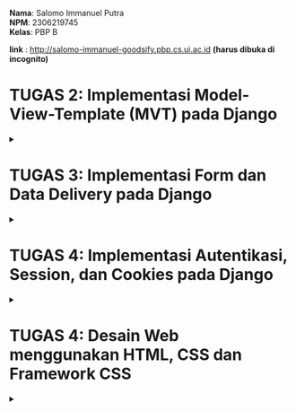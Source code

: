 **Nama**: Salomo Immanuel Putra  
**NPM**: 2306219745  
**Kelas**: PBP B

**link** : http://salomo-immanuel-goodsify.pbp.cs.ui.ac.id **(harus dibuka di incognito)**

# TUGAS 2: Implementasi Model-View-Template (MVT) pada Django

<details>
  <summary></summary>

### Proses Pembuatan Projek Django "Goodsify"


setelah mencoba mencari ide tentang aplikasi yang sesuai saya akhirnya terpikirkan untuk membuat aplikasi yang berfokus pada jual beli barang online atau _e-commerce_ yang akan saya beri nama `goodsify`. goodsify sendiri adalah aplikasi yang berfokus pada penjualan barang barang bekas atau tidak terpakai. nantinya user dapat menampilkan nama, gambar, harga, dan deskripsi produk yang mereka jual disana. dan dapat bertransaksi menggunakan kartu atau rekening yang sudah ditautkan. 

1. **Membuat sebuah proyek django baru**

    1. **Membuat sebuah repository Github baru** bernama `goodsify`.

    2. **Meng-clone repository kosong tersebut** ke komputer lokal:  
    ```bash
    git clone https://github.com/SalomoManullang/goodsify.git
    cd goodsify
    ```

    3. **Menghubungkan penyimpanan lokal dengan GitHub:**  
    ```bash
    git remote add origin https://github.com/SalomoManullang/goodsify.git
    ```

    4. **Membuat _Virtual Environment_ :**  
    ```bash
    python -m venv env
    ```

    5. **Mengaktifkan _Virtual Environment_ :**  
        ```bash
        env\Scripts\activate
        ```

    6. **Membuat file bernama `requirements.txt` dengan isi sebagai berikut:**

    ```
    django
    gunicorn
    whitenoise
    psycopg2-binary
    requests
    urllib3
    ```

    7. **Menginstall dependensi yang ada di `requirements.txt` dengan perintah berikut:**  
    ```bash
    pip install -r requirements.txt
    ```

    8. **buat projek django baru**
    ```bash
    django-admin startproject goodsify .
    ```
    9. **Menjalankan server**
    dengan mengubah isi dari allowed host agar terhubung dengan localhost komputer, saya dapat menentukan dimana server akan berjalan. kemudian saya juga men-run servernya.
    ```bash
    python manage.py runserver
    ```
    kemudian dengan mengecek di http://localhost:8000 saya bisa melihat apakah projek saya sudah berjalan atau belum

2. **Membuat aplikasi dengan nama `main` pada projek tersebut :**
   
   pertama tama saya membuat dahulu projek aplikasi dengan nama `main`
   ```bash
   python manage.py startapp main
   ```
   setelah itu saya mendaftarkan nama aplikasi main tersebut ke dalam `INSTALLED_APPS`

3. **Melakukan routing pada `main` agar dapat menjalankan aplikasi**

    kita perlu melakukan routing pada main agar web yang kita buat dapat diakses melalui web. pertama tama aku mengubah isi `urls.py` dan sesuaikan dengan appku yang namanya `main` dengan kode seperti ini:
    ```bash
    from django.urls import path
    from main.views import show_main

    app_name = 'main'

    urlpatterns = [
        path('', show_main, name='show_main'),
    ]
    ```
    Kemudian aku juga menambahkan `main.urls` ke dalam url patterns agar nantinya ketika aplikasi mau di run, yang ditampilkan adalah tampilan aplikasi main. 

4. **Membuat model pada aplikasi `main` dengan nama produk dan punya beberapa atribut wajib**

    Pertama tama, aku membuka `models.py` pada main, kemudian didalam models.py tersebut, aku menambahkan beberapa atribut seperti ini :
    ```bash 
    name = models.CharField(max_length=255)
    price = models.IntegerField()
    description = models.TextField()
    rating = models.PositiveSmallIntegerField(default=1, validators=[
        MinValueValidator(1),
        MaxValueValidator(5)])
    ```
    atribut yang aku tambahkan adalah nama, harga, deskripsi produk, serta rating bintang 1-5. 

5. **Membuat sebuah fungsi pada `views.py` untuk dikembalikan ke dalam sebuah template HTML yang menampilkan   nama aplikasi serta nama dan kelas kamu.**

    pertama tama, aku buat dahulu template HTML untuk nantinya akan menunjukkan beberapa artribut yang sudah kubuat. 
    ```bash
        <h3>Nama Produk:</h3>
    <p><strong>{{ name }}</strong></p> 

    <h3>Harga:</h3>
    <p><em>{{ price }}</em></p> 
    <h3>Deskripsi:</h3>
    <p>{{ description }}</p>

    <h3>Rating:</h3>
    <p>{{ rating }}</p>
    ```
    dengan menggunakan template ini, nantinya saya dapat mengubah konteks dari value masing masing atribut yang akan ditunjukkan. saya juga menggunakan beberapa syntax seperti strong untuk membuat HTML yang ditujukkan lebih rapi. Kemudian, saya menyesuaikan context yang terdapat dalam `views.py` agar sesuai dengan produk saya.

6. **Membuat sebuah routing pada `urls.py` aplikasi main untuk memetakan fungsi yang telah dibuat pada `views.py`.**

    aku menyesuaikan isi pada `urlspatterns` dan menambahkan main sebagai nama aplikasi
    ```bash
    urlpatterns = [
    path('', show_main, name='show_main'),
    ]
    ```
    show main digunakan agar nantinya yang ditujukkan adalah aplikasi main. path nya masih diisi kosong agar nantinya aplikasi dapat diakses secara langsung.

7. **Melakukan deployment ke PWS terhadap aplikasi yang sudah dibuat sehingga nantinya dapat diakses oleh teman-temanmu melalui Internet.**

    pertama tama aku membuat projek baru pada PWS yang aku beri nama goodsify, kemudian aku ubah isi `ALLOWED_HOST` pada `settings.py` dengan format <username-sso>-<nama proyek>.pbp.cs.ui.ac.id. sehingga link situsku menjadi `salomo-immanuel-goodsify.pbp.cs.ui.ac.id` kemudian saya memasukkan username dan password yang sudah diberikan sebelumnya. Kemudian, aku melakukan push ke dalam PWS dari penyimpanan lokalku. 
    ```bash
    git push pws main:master
    ```


### Request Client ke Web Aplikasi Berbasis Django

  ![WhatsApp Image 2024-09-10 at 23 17 34_49fe833e](https://github.com/user-attachments/assets/d4452b5c-5d7d-4a32-a0da-ec2f2df696d5)


1. Permintaan dari Pengguna: Pengguna mengakses URL tertentu (misalnya, /products), yang dikirimkan ke server Django.

2. urls.py: Server mencocokkan URL yang diminta dengan pola yang ada di urls.py dan meneruskannya ke fungsi yang sesuai di views.py.

3. views.py: View menangani request tersebut. Jika dibutuhkan, views.py berinteraksi dengan models.py untuk mengambil data dari basis data.

4. models.py: Data yang diperlukan diambil dari basis data melalui model, kemudian dikirim kembali ke views.py.

5. Template: views.py mengirimkan data yang diperoleh ke template HTML, yang kemudian merender data tersebut menjadi halaman web untuk dikirim kembali sebagai response kepada pengguna.



### Fungsi Git pada Pengembangan Perangkat Lunak

Git adalah Salah satu perangkat lunak atau tools kolaborasi _coding_ yang sering digunakan oleh programmer ketika mereka ingin mengerjakan suatu proyek yang membutuhkan banyak orang untuk mengerjakannya. Git memungkinkan mereka untuk menggabungkan kode mereka ke dalam satu repository seperti penyimpanan utama. Nantinya, programmer dapat mengerjakan bagian mereka masing masing baru di-_push_ ke dalam repository tersebut. Ini adalah beberapa fungsi git dalam pengembangan perangkat lunak:

1. **Dapat digunakan untuk kolaborasi**

    dengan menggunakna git, para programmer dapat mengunggah kode mereka ataupun mengambil kode orang lain sebagai inspirasi mereka. Dengan menggunakan repository, Setiap anggota tim dapat meng-clone repository ini ke komputer mereka, yang memungkinkan mereka bekerja secara lokal tanpa langsung memodifikasi repository utama. Dengan menggunakan merge, programmer juga bisa menggabungkan program mereka dengan program orang lain ke dalam 1 repository utama. Menggunakan branch, programmer daoat mengubah atau memperbarui program mereka tanpa harus mengubah data utama. Dalam jangka panjang, git dibutuhkan jika projeknya terus di-_update_

2. **Membantu mengorganisir**

    menggunakan git, kita dapat memasukkan README yang nantinya dapat menjadi panduan programmer untuk mengerjakan proyek, selain itu git juga tidak jarang untuk digunakan sebagai tempat penyimpanan cloud karena rapi dan bersih. 

3. **digunakan dalam proyek open source**

    Proyek open source adalah proyek pengembangan proyek di mana kode sumbernya (source code) tersedia secara bebas untuk dilihat, digunakan, dimodifikasi, dan didistribusikan oleh siapa saja. Artinya, siapa pun bisa berkontribusi untuk meningkatkan perangkat lunak tersebut atau menggunakan kodenya untuk membuat produk baru, tanpa perlu membayar lisensi. menggunakan fotur seperti clone, programmer dapat mengambil kode orang lain dan mengembangkannya. Disisi lain, proyek tersebut juga bisa di-_update_ oleh semua orang lewat perantara github. 

4. **Plattform yang fleksibel**

    Git adalah plattform yang serbaguna, bisa digunakan ketika ingin menyimpan data, mengambil referensi, membuat proyek, dan masih banyak kegunaan lainnya. dengan adanya plattform yang fleksibel, programmer tak perlu menggunakan banyak plattform, sehingga lebih efektif.

5. **Menjadi backup**

    Git dapat digunakan sebagai backup ketika data dalam penyimpanan lokal kita terhapus.



### Alasan Mengapa Framework Django Dijadikan Permulaan Pembelajaran Pengembangan Perangkat Lunak

Django sering dipilih sebagai framework untuk memulai belajar pengembangan perangkat lunak karena memiliki banyak keunggulan. Salah satunya, Django dibangun menggunakan Python, bahasa pemrograman dengan sintaks yang sederhana dan mudah dipelajari oleh pemula. Django juga menggunakan pola Model-View-Template (MVT) yang memisahkan komponen aplikasi dengan jelas, sehingga mempermudah pengembang dalam memahami cara berbagai bagian aplikasi web bekerja satu sama lain. Django juga sudah dilengkapi oleh fitur yang lengkap sehingga programmer tidak mulai dari nol. Kesimpulannya, django sudah lengkap dan mudah untuk dipelajari untuk pemula.


### Mengapa Model pada Django Disebut sebagai ORM?

ORM (Object-Relational Mapping) adalah teknik dalam pengembangan perangkat lunak yang memungkinkan pengembang untuk berinteraksi dengan basis data menggunakan objek-objek dari bahasa pemrograman yang mereka gunakan, alih-alih menulis perintah SQL langsung. Django disebut sebagai ORM (Object-Relational Mapping) karena Django menggunakan pendekatan ORM untuk mengelola interaksi antara aplikasi dan basis data.Pada Django, setiap model merupakan representasi dari tabel dalam basis data, di mana atribut model tersebut menggambarkan kolom-kolom dalam tabel. Dengan ORM, pengembang dapat melakukan operasi seperti membuat, membaca, memperbarui, dan menghapus data menggunakan python, sementara Django akan secara otomatis menerjemahkan tindakan tersebut ke dalam perintah SQL yang sesuai untuk berinteraksi dengan basis data. 

</details>


# TUGAS 3: Implementasi Form dan Data Delivery pada Django

<details>
  <summary></summary>

### Cara mengimplementasi _checklist_ diatas

1. **Cara mengimplementasikan form**

    pertama tama, saya membuat `forms.py` pada direktori `main`. pada file tersebut, saya membuat sebuah _blueprint_ forms dengan kode: 

    ```bash
    from django.forms import ModelForm
    from main.models import Product

    class ProductForm(ModelForm):
        class Meta:
            model = Product
            fields = ["name", "price", "description", "rating"]
    ```

    kemudian, dalam `views.py` saya membuat sebuah method untuk menciptakan produk sesuai dengan yang kita masukkan pada form. 

    ```bash
    def create_product(request):
        form = ProductForm(request.POST or None)

        if form.is_valid() and request.method == "POST":
            form.save()
            return redirect('main:show_main')

        context = {'form': form}
        return render(request, "create_product.html", context)
    ```

    Kemudian, untuk melakukan routing ke URL yang bersangkutan, aku menambahkan path baru ke dalam `URL_PATTERN`
    ```bash
        path('create-product', create_product, name='create_product'),
    ```

    Kemudian, dalam `views.py`, ubah context nya menjadi produk
    ```bash
        context = {
            'Products': products  # Ganti key menjadi 'Products' agar sesuai dengan template
        }
    ```
    Tidak lupa juga, saya kembali melengkapi `urls.py` agar tetap terhubung satu dengan lainnya. Setelah itu saya juga membuat halaman HTML baru pada direktori `main/templates`. yang bernama `create_product.html` yang isinya adalah _blueprint_ saat kita ingin membuat tombol membuat produk baru. Setelah itu, saya juga memodifikasi main.html untuk menampilkan tabel berisi produk produk yang sudah ditambahkan. 

    ```bash
    <table>
    <tr>
        <th>Nama Produk</th>
        <th>Harga</th>
        <th>Deskripsi</th>
        <th>Rating</th>
    </tr>

    {% comment %} Berikut cara memperlihatkan data Produk di bawah baris ini 
    {% endcomment %} 
    {% for Product in Products %}
    <tr>
        <td>{{ Product.name }}</td>
        <td>{{ Product.price }}</td>
        <td>{{ Product.description }}</td>
        <td>{{ Product.rating }}</td>
    </tr>
    {% endfor %}
    </table>
    ```

    dengan begitu, saya dapat membuat forum yang berisi pertanyaan terkait nama produk, harga, rating, dan deskripsi produk. Nantinya hasil jawaban tersebut akan tersimpan sebagai objek dan dituliskan dalam tabel.

    pertama tama, saya membuat `forms.py` pada direktori `main`. pada file tersebut, saya membuat sebuah _blueprint_ forms dengan kode: 

    ```bash
    from django.forms import ModelForm
    from main.models import Product

    class ProductForm(ModelForm):
        class Meta:
            model = Product
            fields = ["name", "price", "description", "rating"]
    ```

    kemudian, dalam `views.py` saya membuat sebuah method untuk menciptakan produk sesuai dengan yang kita masukkan pada form. 

    ```bash
    def create_product(request):
        form = ProductForm(request.POST or None)

        if form.is_valid() and request.method == "POST":
            form.save()
            return redirect('main:show_main')

        context = {'form': form}
        return render(request, "create_product.html", context)
    ```

    Kemudian, untuk melakukan routing ke URL yang bersangkutan, aku menambahkan path baru ke dalam `URL_PATTERN`
    ```bash
        path('create-product', create_product, name='create_product'),
    ```

    Kemudian, dalam `views.py`, ubah context nya menjadi produk
    ```bash
        context = {
            'Products': products  # Ganti key menjadi 'Products' agar sesuai dengan template
        }
    ```
    Tidak lupa juga, saya kembali melengkapi `urls.py` agar tetap terhubung satu dengan lainnya. Setelah itu saya juga membuat halaman HTML baru pada direktori `main/templates`. yang bernama `create_product.html` yang isinya adalah _blueprint_ saat kita ingin membuat tombol membuat produk baru. Setelah itu, saya juga memodifikasi main.html untuk menampilkan tabel berisi produk produk yang sudah ditambahkan. 

    ```bash
    <table>
    <tr>
        <th>Nama Produk</th>
        <th>Harga</th>
        <th>Deskripsi</th>
        <th>Rating</th>
    </tr>

    {% comment %} Berikut cara memperlihatkan data Produk di bawah baris ini 
    {% endcomment %} 
    {% for Product in Products %}
    <tr>
        <td>{{ Product.name }}</td>
        <td>{{ Product.price }}</td>
        <td>{{ Product.description }}</td>
        <td>{{ Product.rating }}</td>
    </tr>
    {% endfor %}
    </table>
    ```

    dengan begitu, saya dapat membuat forum yang berisi pertanyaan terkait nama produk, harga, rating, dan deskripsi produk. Nantinya hasil jawaban tersebut akan tersimpan sebagai objek dan dituliskan dalam tabel.


2. **Menambahkan 4 fungsi views baru untuk melihat objek yang sudah ditambahkan dalam format XML, JSON, XML by ID, dan JSON by ID.**

    untuk membuat kita dapat melihat objek yang sudah ditambahkan dalam format XML, JSON, XML by ID, dan JSON by ID. Kita pertama tama perlu membuat methodnya terlebih dahulu. Oleh karena itu, saya pertama tama import asset yang dibutuhkan terlebih dahulu.
    ```bash
    from django.http import HttpResponse
    from django.core import serializers
    ```

    Setelah itu, saya barulah membuat keempat method untuk melihat objek dalam format XML, JSON, XML by ID, dan JSON by ID. method ini saya masukkan dalam ``views.py``

    ```bash
    def show_xml(request):
        data = Product.objects.all()
        return HttpResponse(serializers.serialize("xml", data), content_type="application/xml")

    def show_json(request):
        data = Product.objects.all()
        return HttpResponse(serializers.serialize("json", data), content_type="application/json")

    def show_xml_by_id(request, id):
        data = Product.objects.filter(pk=id)
        return HttpResponse(serializers.serialize("xml", data), content_type="application/xml")

    def show_json_by_id(request, id):
        data = Product.objects.filter(pk=id)
        return HttpResponse(serializers.serialize("json", data), content_type="application/json")
    ```

    dengan keempat method tersebut, kita dapat melihat objek dalam berbagai format.

3. **Membuat routing URL untuk masing-masing views yang telah ditambahkan**
    
    untuk menghubungkan masing masing URL, pertama saya import terlebih dahulu function dari `views.py`

    ```bash
    from main.views import show_main, create_product, show_xml, show_json, show_xml_by_id, show_json_by_id
    ```

    Kemudian, dalam `urls.py`, saya menambahkan path keempat method tersebut 
    ```bash
    path('xml/', show_xml, name='show_xml'),
    path('json/', show_json, name='show_json'),
    path('xml/<str:id>/', show_xml_by_id, name='show_xml_by_id'),
    path('json/<str:id>/', show_json_by_id, name='show_json_by_id'),
    ```

    dengan menambahkan keempat path tersebut, url nya menjadi saling terhubung dengan sistem utama. 

### Mengapa kita memerlukan data delivery dalam pengimplementasian sebuah platform?

**Data delivery** adalah proses pengiriman dan pertukaran data dari satu sistem, aplikasi, atau perangkat ke sistem lainnya. Ini melibatkan transfer informasi secara efisien, akurat, dan aman melalui jaringan atau infrastruktur komunikasi. Data delivery sangat diperlukan dalam suatu platform karena:

1. **Medium Pengiriman yang Luas**  
   Data dapat dikirim melalui berbagai jaringan, seperti internet, intranet, atau jaringan lokal. Data delivery mencakup penggunaan protokol tertentu, seperti HTTP, TCP/IP, atau protokol khusus seperti MQTT untuk IoT.

2. **Dapat Menghubungkan Berbagai Komponen Platform**  
   Data delivery menghubungkan berbagai bagian platform (frontend, backend, database), sehingga pengguna dapat berinteraksi dengan platform dan data diproses sesuai kebutuhan.

3. **Pengelolaan dan Penyimpanan Data yang konsisten**  
   Saat data dikirimkan dari satu bagian platform ke bagian lain (misalnya dari frontend ke server atau dari server ke database), data delivery memastikan bahwa informasi yang dikirim disimpan dengan benar dan dapat diakses kembali jika diperlukan. Data delivery memastikan data yang dihasilkan atau diubah oleh satu komponen atau pengguna bisa diakses dan diperbarui di seluruh platform, menjaga konsistensi.

4. **Pengelolaan Data yang Aman**  
   Data delivery juga mencakup pengiriman data secara aman. Dalam platform, informasi sensitif seperti data pengguna atau transaksi keuangan harus dikirimkan dengan protokol aman (misalnya menggunakan enkripsi). Hal ini untuk mencegah peretasan atau penyalahgunaan data selama proses pengiriman.


### Menurutmu, mana yang lebih baik antara XML dan JSON? Mengapa JSON lebih populer dibandingkan XML?

**XML** (Extensible Markup Language) adalah format data berbasis tag yang kompleks dan menggunakan elemen-elemen dengan struktur hierarkis, sementara **JSON** (JavaScript Object Notation) adalah format data berbasis objek yang lebih sederhana, dengan pasangan key-value.**XML** lebih cocok digunakan dalam aplikasi yang memerlukan validasi data yang ketat dan integritas struktural tinggi, seperti dalam sistem perbankan atau asuransi. **JSON** lebih tepat digunakan dalam aplikasi web dan mobile karena sifatnya yang ringan dan cepat diproses. Format ini banyak dipakai dalam API modern seperti REST, di mana kecepatan dan efisiensi transfer data sangat penting. **XML** memiliki banyak fitur seperti schema validation dan namespace yang membuatnya ideal untuk dokumen dengan struktur yang lebih rumit, sedangkan **JSON** lebih ringan dan cepat untuk parsing, menjadikannya pilihan yang lebih populer untuk aplikasi web dan transfer data modern. 

Menurut saya pribadi, **JSON** lebih baik untuk digunakan dalam platform karena saya sendiri masih belajar dalam membuat platform sehingga saya lebih membutuhkan kemudahan dibandingkan fitur yang lengkap. Saya sendiri juga masih belum butuh untuk membuat platform yang cukup rumit untuk menggunakan **XML**. Kemudahan **JSON** itulah yang membuat saya berpikir **JSON** lebih baik.

### Jelaskan fungsi dari method `is_valid()` pada form Django dan mengapa kita membutuhkan method tersebut?

Method `is_valid()` pada form Django berfungsi untuk memeriksa apakah data yang dimasukkan ke dalam form sesuai dengan aturan validasi yang telah ditentukan. Saat form diisi dan disubmit, Django menggunakan `is_valid()` untuk memastikan bahwa semua input memenuhi persyaratan, seperti format data, panjang karakter, dan tipe data yang benar. Method ini memeriksa setiap field, mendeteksi kesalahan, dan mengembalikan False jika ada data yang tidak valid, memungkinkan pengguna untuk memperbaiki input. Selain itu, `is_valid()` menghentikan proses lebih lanjut, seperti penyimpanan ke database, guna mencegah data yang salah atau rusak masuk ke sistem. Dengan demikian, method ini juga meningkatkan keamanan aplikasi, mencegah serangan injeksi (seperti SQL injection) dengan memastikan hanya data yang sah dan sesuai aturan yang diproses.

### Mengapa kita membutuhkan `csrf_token` saat membuat form di Django? Apa yang dapat terjadi jika kita tidak menambahkan `csrf_token` pada form Django? Bagaimana hal tersebut dapat dimanfaatkan oleh penyerang?

**CSRF** (Cross-Site Request Forgery) adalah jenis serangan di mana penyerang dapat memaksa pengguna untuk mengirim permintaan yang tidak diinginkan dari browser mereka tanpa sepengetahuan mereka. Django menggunakan `csrf_token` untuk melindungi form dari serangan ini. Token ini adalah nilai unik yang dihasilkan setiap kali halaman dengan form dimuat dan harus dikirim bersama dengan permintaan POST. Ini memastikan bahwa permintaan hanya valid jika berasal dari sumber yang sah.

Jika `csrf_token` tidak ditambahkan, aplikasi menjadi rentan terhadap serangan CSRF. Penyerang dapat membuat pengguna tanpa sadar mengirimkan permintaan berbahaya, seperti mengubah pengaturan akun atau melakukan transaksi yang tidak diinginkan, tanpa persetujuan pengguna.

Penyerang bisa memanfaatkan celah keamanan ini dengan membuat sebuah halaman berbahaya yang secara diam-diam mengirimkan permintaan ke aplikasi Django atas nama pengguna yang sedang aktif masuk. Misalnya, penyerang bisa membuat skrip yang secara otomatis melakukan permintaan POST ke server tanpa sepengetahuan pengguna. Tanpa adanya csrf_token, server tidak akan memiliki cara untuk membedakan apakah permintaan itu sah atau tidak. Hal ini dapat dimanfaatkan untuk mengubah pengaturan akun kalian.

### Sreenshot Postman

1. **Format JSON**
   ![image](https://github.com/user-attachments/assets/2965dd12-4283-426c-941a-371f35f45411)

2. **Format XML**
   ![image](https://github.com/user-attachments/assets/b4cbfe47-4669-452f-b4d1-a381133f3ec0)

3. **Format JSON by ID**
   ![image](https://github.com/user-attachments/assets/fe4a42af-6197-43c5-a024-aa2c9d4b5c22)

4. **Format XML by ID**
   ![image](https://github.com/user-attachments/assets/169fd8ae-e934-4ff1-a4e9-be9eea537a9a)

</details>

# TUGAS 4: Implementasi Autentikasi, Session, dan Cookies pada Django

<details>
  <summary></summary>

### cara mengimplementasikan _Checklist_ tugas

1. **Mengimplementasikan fungsi registrasi, login, dan logout untuk memungkinkan pengguna untuk mengakses aplikasi sebelumnya dengan lancar.**

    Setelah sebelumnya sudah membuat form untuk menambahkan produk yang ingin ditambahkan ke dalam aplikasi, selanjutnya saya akan membuat setiap pengguna memiliki akun mereka sendiri sendiri, sehingga setiap akun memiliki produk mereka sendiri sendiri. Pertama tama, Saya import dahulu `UserCreationForm` dan `messages` dalam `views.py`. kemudian, saya menambahkan fungsi `register`.

    ```bash
    def register(request):
        form = UserCreationForm()

        if request.method == "POST":
            form = UserCreationForm(request.POST)
            if form.is_valid():
                form.save()
                messages.success(request, 'Your account has been successfully created!')
                return redirect('main:login')
        context = {'form':form}
        return render(request, 'register.html', context)
    ```

    Selanjutnya, saya juga membuat sebuah file html baru yang bernama `register.html` Ini berisi template tampilan register page pada aplikasi saya 

    ```bash
    {% extends 'base.html' %}

    {% block meta %}
    <title>Register</title>
    {% endblock meta %}

    {% block content %}

    <div class="login">
    <h1>Register</h1>

    <form method="POST">
        {% csrf_token %}
        <table>
        {{ form.as_table }}
        <tr>
            <td></td>
            <td><input type="submit" name="submit" value="Daftar" /></td>
        </tr>
        </table>
    </form>

    {% if messages %}
    <ul>
        {% for message in messages %}
        <li>{{ message }}</li>
        {% endfor %}
    </ul>
    {% endif %}
    </div>

    {% endblock content %}
    ```

    Setelah itu, saya juga menambahkan _path url_nya ke dalam `urls.py`. Sejauh ini, saya sudah berhasil membuat ragister page. Selanjutnya, saya akan membuat fungsi login. Pertama tama, pada `views.py`, saya mengimport dahulu `authenticate`, `login`, dan `AuthenticationForm`. Kemudian, saya membuat fungsi untuk login user

    ```bash
    def login_user(request):
    if request.method == 'POST':
        form = AuthenticationForm(data=request.POST)

        if form.is_valid():
                user = form.get_user()
                login(request, user)
                return redirect('main:show_main')

    else:
        form = AuthenticationForm(request)
    context = {'form': form}
    return render(request, 'login.html', context)
    ```

    Selanjutnya, sama dengan pembuatan page register, saya membuat juga page html untuk page login yang bernama `login.html`. tidak lupa juga saya menambahkan _path url_nya ke dalam `URL_PATTERNS` pada `urls.py`. Fungsi login sudah selesai, selanjutnya, saya akan membuat fungsi logout. Pertama tama, pada `views.py` saya mengimport `logout`. Kemudian, saya menambahkan function logout.

    ```bash
    def logout_user(request):
        logout(request)
        return redirect('main:login')
    ```

    Tidak lupa, saya menambahkan tombol logout juga di samping tombol tambah produk. Setelah itu, saya menambahkan _path url_nya ke dalam `urls.py`. Setelah selesai membuat page register, login, dan logout, saya ingin merestriksi page main agar hanya bisa dibuka dengan login terlebih dahulu. Pertama tama, pada `views.py`, saya mengimport `login_required` dan menambahkan
    ```bash
    @login_required(login_url='/login')
    ```
    diatas function `show_main`. Setelah itu, main hanya bisa dibuka juga pengguna sudah melakukan login terlebih dahulu. 

2. **Menerapkan Cookies pada halaman aplikasi**

    Saya ingin menggunakan _cookies_ pada web saya, yang pertama saya lakukan adalah meng-_import_ H`ttpResponseRedirect`, `reverse`, dan `datetime` pada `views.py`. Kemudian, pada function `login_user`, saya menambahkan potongan kode untuk menggunakan cookies setiap kali login untuk membuat _cookies_ last_login setiap kali user login.

    ```bash
    if form.is_valid():
        user = form.get_user()
        login(request, user)
        response = HttpResponseRedirect(reverse("main:show_main"))
        response.set_cookie('last_login', str(datetime.datetime.now()))
        return response
    ```

    Kemudian, pada bagian `context` di function `show_main`, tambahkan juga `last_login` di dalamnya.
    ```bash
    context = {
        ....
        'last_login': request.COOKIES['last_login'],
    }
    ```
    Kemudian, saya juga menambahkan 
    ```bash
        response.delete_cookie('last_login')
    ```
    pada function `logout_user` untuk menghapus _cookies_ terakhir login pada saat pengguna logout. Kemudian, aku juga menampahkan teks yang menunjukkan kapan kita terakhir login pada berkas `main.html`.

3. **Menghubungkan model Product dengan User**

    Saya ingin membuat setiap user memiliki produk yang mereka tambahkan sendiri sendiri, oleh karena itu saya ingin menghubungkan antara user dengan produk yang mereka buat masing masing. Pertama, saya mengimport `User` pada `models.py`. Kemudian, pada model Product yang sudah dibuat, saya menambahkan

    ```bash
    class Product(models.Model):
        ....
        user = models.ForeignKey(User, on_delete=models.CASCADE)
    ```

    kode tersebut bertujuan untuk menghubungkan setiap produk yang dibuat dengan masing masing user. Kemudian pada `views.py`, saya juga menambahkan beberapa penambahan kode
    ```bash
    def create_product(request):
    form = ProductForm(request.POST or None)

    if form.is_valid() and request.method == "POST":
            product = form.save(commit=False)
            product.user = request.user
            product.save()
            return redirect('main:show_main')

    context = {'form': form}
    return render(request, "create_product.html", context)
    ```

    kode `commit=False` bertujuan supaya sistem tidak langsung menyimpan produk yang ditambahkan oleh pengguna langsung ke _database_ tetapi dilihat dahulu siapa pengguna yang login. Kemudian, pada variabel `products` di `show_main`, ubah isinya menjadi seperti ini:

    ```bash
    def show_main(request):
    products = MoodEntry.objects.filter(user=request.user)
    context = {
         'name': request.user.username,
    }
    ```

    Ini bertujuan agar program hanya mengambil product yang terhubung dengan `user` yang terhubung saja. Kemudian setelah mengubah berbagai variabel pada `models.py` tidak lupa juga saya melakukan migrations. Ketika saya melakukan migrations, maka semua produk yang telah saya buat terhapus, tetapi itu tidak apa apa karena nanti saya akan membuat produk baru. Terakhir, saya import `os` agar program saya bersiap siap untuk _environtment production_.

4. **Membuat dua akun pengguna dengan masing-masing tiga dummy data menggunakan model yang telah dibuat pada aplikasi sebelumnya untuk setiap akun di lokal.**

    Saya membuat 2 dummy account yang bernama `salomotes` dan `sal2`
   1) **salomotes**

   ![image](https://github.com/user-attachments/assets/9e23f742-ab7b-4fc8-8e62-2756be4615fe)

   2) **sal2** 

   ![image](https://github.com/user-attachments/assets/2493a811-9bf5-42fc-921f-694429569418)


### Perbedaan antara `HttpResponseRedirect()` dan `redirect()`

`HttpResponseRedirect()` adalah kelas di Django yang digunakan untuk mengarahkan pengguna menuju URL tertentu. kalian harus memberikan URL valid dan lengkap sebagai argumen. Misalnya, untuk mengarahkan ke `/some/url/`, kalian harus menggunakan `HttpResponseRedirect('/some/url/')`. Di sini, kalian perlu mengatur URL secara manual.

Sedangkan, `redirect()` adalah fungsi yang lebih mudah dan fleksibel. Selain URL, fungsi ini bisa menerima nama tampilan atau objek Django sebagai argumen. Fungsi ini secara otomatis mengonversi argumen menjadi URL yang benar untuk pengalihan, sehingga kalian tidak perlu mengelola URL sendiri. Contohnya adalah: 

```bash
def my_view(request):
    return redirect('/some/url/')
```

| **Aspek**                 | **HttpResponseRedirect()**                                      | **redirect()**                                               |
|---------------------------|-----------------------------------------------------------------|--------------------------------------------------------------|
| **Jenis**                 | Kelas respons HTTP                                             | Fungsi bantu (helper function)                               |
| **Argumen yang Diterima**  | URL absolut atau relatif                                        | URL, nama tampilan (view name), atau objek (instance model)   |
| **Pengelolaan URL**        | Harus mengelola pembuatan URL secara manual                     | Mengonversi argumen menjadi URL secara otomatis               |
| **Fleksibilitas**          | Hanya menerima URL                                             | Lebih fleksibel, dapat menerima URL, nama tampilan, atau objek|
| **Kemudahan Penggunaan**   | Mengharuskan pengguna mengelola detail URL                     | Lebih sederhana dan otomatis dalam pembuatan URL              |
| **Contoh Penggunaan**      | `HttpResponseRedirect('/some/url/')`                           | `redirect('/some/url/')` atau `redirect('view-name')`         |

kesimpulannya, `redirect()` adalah cara yang lebih sederhana dan fleksibel untuk melakukan pengalihan (redirect) di Django dibandingkan dengan `HttpResponseRedirect()`. Dengan menggunakan `redirect()`, kalian dapat memberikan berbagai jenis argumen seperti URL, nama tampilan, atau objek model. Django akan secara otomatis mengonversi argumen tersebut ke URL yang benar, sehingga Anda tidak perlu mengelola pembuatan URL secara manual.

### Cara kerja penghubungan model Product dengan User

Penghubungan model `Product` dengan model `User` di Django dilakukan menggunakan relasi **ForeignKey**. Ini berarti setiap objek Product dapat dihubungkan dengan satu user tertentu yang menciptakannya. Relasi ini memungkinkan kita untuk mengasosiasikan produk dengan `user` tertentu sehingga setiap produk yang ditambahkan atau dimodifikasi dapat diatur berdasarkan `user`.

misalnya pada kode ini
```bash
from django.contrib.auth.models import User
from django.db import models

class Product(models.Model):
    name = models.CharField(max_length=255)
    price = models.IntegerField()
    description = models.TextField()
    rating = models.PositiveSmallIntegerField()
    user = models.ForeignKey(User, on_delete=models.CASCADE)
```

`ForeignKey(User)`: Menghubungkan produk ke `user`.
`on_delete=models.CASCADE`: Jika `user` dihapus, produk yang terkait juga dihapus.

Kemudian, sistem juga menyimpan produk yang terikat dengan `user`
```bash
product.user = request.user
```
kode ini mengasosiasikan produk yang sedang dibuat dengan user yang sedang login. Sistem juga hanya menampilkan produk yang telah dibuat oleh `user`

```bash
def show_main(request):
    products = Product.objects.filter(user=request.user)  # Filter berdasarkan user
    return render(request, "main.html", {'Products': products})
```

`Product.objects.filter(user=request.user)`: kode ini memfilter produk yang hanya dimiliki oleh user yang sedang login. Produk milik user lain tidak akan ditampilkan.


### perbedaan antara _authentication_ dan _authorization_ dan cara django mengimplementasikannya

**Authentication** adalah proses memverifikasi identitas pengguna untuk memastikan mereka adalah pengguna yang sah dengan menggunakan kredensial seperti username dan password.

**Authorization** adalah proses yang terjadi setelah otentikasi berhasil, di mana sistem menentukan tindakan dan sumber daya apa yang dapat diakses oleh pengguna berdasarkan peran atau izin yang dimilikinya. 

Contohnya adalah ketika pengguna memasukkan nama dan password mereka, itu merupakan tahap **authentication**. Setelah itu, barulah sistem menentukan apa yang bisa dilakukan pengguna lewat **Authorization**. Misalnya pengguna adalah Customer, mereka hanya bisa membeli barang, sedangkan jika pengguna adalah Admin, mereka dapat menambahkan barang dan mengubah properti pada page. 

Dalam Django, autentikasi dan otorisasi diimplementasikan melalui modul bawaan `django.contrib.auth`, yang mengelola proses login, logout, dan izin akses pengguna. Autentikasi memverifikasi identitas pengguna dengan memeriksa kredensial seperti username dan password menggunakan fungsi `authenticate()`, dan jika valid, pengguna akan diautentikasi serta diberikan sesi melalui `login()`. Setelah pengguna berhasil masuk, Django menerapkan otorisasi dengan menentukan apakah pengguna memiliki izin untuk mengakses sumber daya tertentu menggunakan permissions dan groups. 


### Cara Django mengingat pengguna yang login

Django mengingat pengguna yang telah login dengan menggunakan **cookies** dan **session**. Setelah pengguna berhasil login, Django menyimpan informasi sesi pada server dan mengirimkan _session ID_ ke browser pengguna dalam bentuk cookie. Setiap kali pengguna membuat permintaan baru (misalnya memuat halaman lain), browser mengirimkan cookie tersebut kembali ke server, memungkinkan Django untuk mengidentifikasi pengguna yang sedang aktif.

### Apakah semua Cookies aman digunakan?

Tidak semua cookies aman untuk digunakan, karena beberapa cookies rentan terhadap serangan dan eksploitasi oleh pihak yang tidak berwenang. Ada beberapa resiko keamanan yang dapat dilakukan peretas melalui cookies:

1. **Cookies bisa dicuri**

    Cookies disimpan di browser pengguna dan dapat dicuri melalui serangan tertentu, seperti **Cross-Site Scripting** (XSS). Jika cookie yang dicuri berisi informasi seperti session ID, penyerang bisa mengambil alih sesi pengguna dan berpura-pura menjadi pengguna yang sah.

2. **Cookies bisa diintip**

    Jika website menggunakan `HTTP` (bukan HTTPS), maka data yang dikirimkan, termasuk cookies, tidak dienkripsi. Ini berarti data tersebut dapat dengan mudah diintip oleh pihak ketiga di jaringan yang sama, seperti pada Wi-Fi publik. Penyerang bisa mendapatkan akses ke cookies dan menggunakan informasi tersebut untuk mencuri sesi atau informasi pribadi pengguna.

3. **Cookies bisa dimanipulasi**

    Cookies dapat dimodifikasi oleh penyerang jika mereka memiliki akses ke cookies di browser. Dengan cookies berisi session pengguna, penyerang bisa mendapatkan akses ke data atau area aplikasi yang tidak seharusnya mereka akses.

4. **Serangan CSRF (Cross-Site Request Forgery)**

    **CSRF** (Cross-Site Request Forgery) adalah jenis serangan di mana penyerang memanfaatkan sesi pengguna yang sah untuk melakukan tindakan berbahaya di situs web tanpa sepengetahuan atau persetujuan pengguna. Misalnya, kalian sedang login di _M - Banking_ dan seorang penyerang membuat Anda mengklik link berbahaya yang secara otomatis mengirim permintaan ke situs bank untuk mentransfer uang sebesar Rp.1.000.000,00 ke akun penyerang. Karena Anda sudah login, browser akan menyertakan cookies session kalian, dan situs bank akan memproses transfer tersebut seolah-olah kalian yang memintanya, padahal kalian tidak pernah memberikan persetujuan untuk itu.

5. **Beberapa cookies memiliki waktu Experation yang lama**

    Cookies bisa disetel untuk bertahan dalam waktu lama, bahkan setelah pengguna menutup browser. Jika cookies tetap aktif terlalu lama, ada risiko bahwa jika perangkat pengguna hilang atau dicuri, cookies tersebut bisa dimanfaatkan oleh orang lain untuk mengakses akun tanpa harus login ulang.


</details>


# TUGAS 4: Desain Web menggunakan HTML, CSS dan Framework CSS

<details>
  <summary></summary>

### urutan prioritas pengambilan CSS selector 

Berikut ini adalah tingkatan prioritas CSS Selector dari yang paling rendah ke paling tinggi (no 1 dijalankan paling terakhir):

1. **Selector tipe elemen (Type Selector):**
    elektor ini langsung mengacu pada nama elemen HTML, seperti `div`, `p`, `h1`, dan sebagainya. Ini memiliki prioritas yang paling rendah.

2. **Selector kelas (Class Selector):**
    Selektor ini menggunakan tanda titik `(.)` diikuti dengan nama kelas, seperti `.menu`, `.header`, dan sebagainya. Prioritasnya lebih tinggi dibandingkan selektor tipe elemen.

3. **Selector atribut (Attribute Selector):**
    Selektor ini mengacu pada atribut tertentu dalam elemen HTML, seperti `[type="text"]`. Ini memiliki prioritas yang sama dengan kelas.

4. **Selector ID (ID Selector):**
    Selektor ini menggunakan tanda pagar `(#)` diikuti dengan nama ID, seperti `#header`. Prioritasnya lebih tinggi dari kelas atau atribut.

5. **Selector inline (Inline Style):**
    Jika gaya diterapkan langsung ke elemen HTML menggunakan atribut `style`, seperti `<div style="color: red;">`. Ini memiliki prioritas yang sangat tinggi.

6. **Penting (Important):**
    Aturan CSS yang memiliki deklarasi `!important`, seperti` color: red` `!important;`, akan mengesampingkan semua aturan lain, kecuali ada deklarasi `!important` lain dengan spesifisitas yang lebih tinggi.
  

### Alasan _responsive design_ penting dan contoh aplikasi yang sudah dan belum menerapkannya

_Responsive design_ penting dalam pengembangan aplikasi web karena semakin beragamnya perangkat yang digunakan untuk mengakses situs atau aplikasi web. Pengguna menjadi bisa mengakses konten web tidak hanya dari komputer desktop, tetapi juga dari tablet, smartphone, hingga perangkat lain dengan berbagai ukuran layar. Berikut ini alasan _responsive design_ penting:

1. **Pengalaman Pengguna yang Konsisten**  
Responsive design memastikan tampilan dan fungsionalitas situs tetap nyaman di berbagai perangkat, sehingga pengguna tidak terganggu oleh masalah layout atau navigasi.

2. **Mengurangi Bounce Rate**  

    Situs yang responsif lebih mudah dinavigasi di perangkat seluler, sehingga pengunjung cenderung tinggal lebih lama di situs.

3. **Meningkatkan SEO**  
    Google mengutamakan situs responsif dalam hasil pencarian, khususnya di perangkat mobile.

4. **Efisiensi Pengembangan**  
    Dengan responsive design, cukup satu versi situs yang bekerja di berbagai perangkat, sehingga lebih efisien dalam pengembangan dan pemeliharaan.

5. **Siap untuk Teknologi Baru**  
    Responsive design membuat situs mudah beradaptasi dengan perangkat baru tanpa perubahan besar.

**Aplikasi yang menggunakan _responsive design_:**
    1. Whatsapp
    2. Discord
    3. Spotify

**Aplikasi yang belum menggunakan _responsive design_
    1. Craiglist
    2. DJP online
    3. SIMPKB


### perbedaan antara margin, border, dan padding, serta cara untuk mengimplementasikan ketiganya

1. **Margin**

    Margin adalah ruang di luar elemen yang memisahkan elemen tersebut dengan elemen lain di sekitarnya. Margin mempengaruhi jarak antar elemen di luar batas elemen tersebut. Margin dapat diatur secara individual untuk setiap sisi (atas, kanan, bawah, kiri) atau sekaligus.

    ```bash
        div {
    margin: 10px; /* Semua sisi akan memiliki margin 10px */
    }

    div {
    margin-top: 10px; /* Hanya bagian atas yang memiliki margin 10px */
    margin-right: 20px;
    margin-bottom: 10px;
    margin-left: 20px;
    }
    ```

2. **Border**

    Border adalah garis di sekitar elemen yang membentuk batas luar elemen. Border ini dapat memiliki berbagai ketebalan, warna, dan gaya (misalnya, solid, dashed, atau dotted).Border dapat diatur untuk satu atau semua sisi elemen.

    ```bash
    div {
    border: 2px solid black; /* Border hitam dengan ketebalan 2px */
    }

    div {
    border-top: 1px dashed red; /* Hanya border atas yang berwarna merah dengan gaya dashed */
    }
    ```

3. **Padding**
    Padding adalah ruang di dalam elemen yang memisahkan konten elemen dari border. Padding membuat jarak antara konten elemen (seperti teks atau gambar) dengan batas elemen. Padding juga dapat diatur untuk setiap sisi atau secara keseluruhan.

    ```bash
    div {
    padding: 15px; /* Padding 15px untuk semua sisi */
    }

    div {
    padding-top: 10px; /* Padding untuk sisi atas */
    padding-right: 20px;
    padding-bottom: 10px;
    padding-left: 20px;
    }
    ```

### flex box dan grid layout beserta kegunaannya

1. **Flex box (Flexible Box Layout)**
    Flexbox adalah metode layout CSS yang digunakan untuk mengatur elemen secara dinamis dalam baris atau kolom. Flexbox memungkinkan kita untuk mengubah ukuran dan posisi antar elemen secara fleksibel. Flexbox sangat berguna untuk membuat layout yang fleksibel, seperti menyejajarkan elemen secara horizontal atau vertikal, membuat elemen memiliki ukuran dinamis, dan mendistribusikan elemen dengan mudah di dalam suatu kontainer.

    Contoh Implementasinya :
    ```bash
    .container {
    display: flex; /* Mengaktifkan flexbox */
    justify-content: center; /* Menyejajarkan elemen secara horizontal ke tengah */
    align-items: center; /* Menyejajarkan elemen secara vertikal ke tengah */
    }

    .item {
    flex: 1; /* Elemen akan fleksibel dan mengisi ruang yang tersedia */
    }
    ```

    **Kegunaan Flexbox**

    1. **Membuat menu atau navigasi**

        ```bash
        <style>
        .menu {
            display: flex; /* Aktifkan flexbox */
            list-style: none; /* Hilangkan bullet points pada list */
            padding: 0;
            margin: 0;
        }

        .menu li {
            margin: 0 15px; /* Beri jarak antar item menu */
        }
        </style>
        ```

    2. **Mengatur ukuran dan posisi elemen**

        ```bash
        .container {
            display: flex; /* Aktifkan flexbox */
            justify-content: center; /* Pusatkan secara horizontal */
            align-items: center; /* Pusatkan secara vertikal */
            height: 100vh; /* Tinggi penuh halaman */
        }
        ```

    3. **Mengurutkan Elemen**

    ```bash
    <div class="flex-order">
    <div class="item" style="order: 3;">Item 1</div>
    <div class="item" style="order: 1;">Item 2</div>
    <div class="item" style="order: 2;">Item 3</div>
    </div>
    ```

    4. **Menjadikan Elemen Fleksibel**

    ```bash
    <div class="flex-grow">
    <div class="grow-item" style="flex-grow: 2;">Item 1</div>
    <div class="grow-item" style="flex-grow: 1;">Item 2</div>
    </div>
    ```

2. **Grid Layout**

    Grid layout adalah sistem tata letak dua dimensi yang memungkinkan pembuatan grid yang terdiri dari baris dan kolom. Grid layout memungkinkan pengaturan elemen lebih kompleks dibandingkan dengan flexbox, karena  dapat mengatur elemen dalam bentuk kisi. Grid layout sangat cocok untuk membuat desain yang lebih kompleks, seperti layout halaman penuh, di mana kalian perlu membagi halaman menjadi beberapa bagian (header, sidebar, konten utama, footer) dengan presisi yang lebih baik.

    **Kegunaan Grid Layout**

    1. **Membuat Tata Letak Dua Dimensi (Baris dan Kolom)**

        ```bash
        <div class="grid-container">
        <header class="header">Header</header>
        <nav class="sidebar">Sidebar</nav>
        <main class="content">Main Content</main>
        <footer class="footer">Footer</footer>
        </div>

        <style>
        .grid-container {
            ...
        }

        .header, .footer {
            ...
        }

        .sidebar {
            ...
        }

        .content {
            ...
        }
        </style>
        ```
    
    2. **Mengatur Posisi Elemen Secara Presisi**

        ```bash
        <div class="grid-container">
        <div class="item1">Item 1</div>
        </div>

        <style>
        .grid-container {
            display: grid;
            grid-template-columns: 1fr 1fr 1fr;
            grid-template-rows: 100px 100px;
            grid-gap: 10px;
        }

        .item1 {
            grid-column: 1 / 3; /* Item 1 akan membentang dua kolom */
            background-color: lightblue;
        }

        </style>

        ```
    
    3. **

</details>